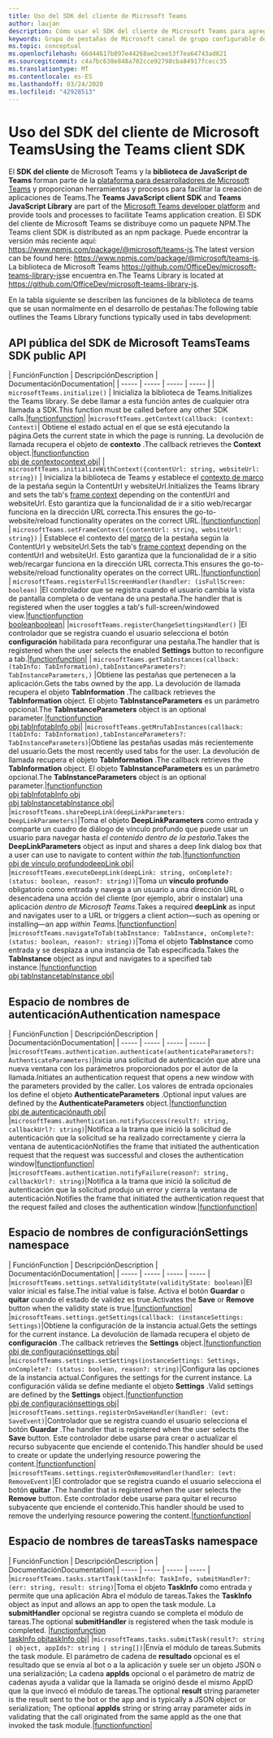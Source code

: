 ```yaml
---
title: Uso del SDK del cliente de Microsoft Teams
author: laujan
description: Cómo usar el SDK del cliente de Microsoft Teams para agregar funcionalidad consciente de Teams a las pestañas personalizadas
keywords: Grupo de pestañas de Microsoft canal de grupo configurable del SDK estático personalizado JavaScript
ms.topic: conceptual
ms.openlocfilehash: 66d44617b897e44268ae2cee53f7ea64743ad821
ms.sourcegitcommit: c4a7bc638e848a702cce92798cba84917fcecc35
ms.translationtype: MT
ms.contentlocale: es-ES
ms.lasthandoff: 03/24/2020
ms.locfileid: "42928513"
---
```

# <a name="using-the-teams-client-sdk"></a><span data-ttu-id="1363c-104">Uso del SDK del cliente de Microsoft Teams</span><span class="sxs-lookup"><span data-stu-id="1363c-104">Using the Teams client SDK</span></span>

<span data-ttu-id="1363c-105">El **SDK del cliente** de Microsoft Teams y la **biblioteca de JavaScript de Teams** forman parte de la [plataforma para desarrolladores de Microsoft Teams](https://msdn.microsoft.com/microsoft-teams) y proporcionan herramientas y procesos para facilitar la creación de aplicaciones de Teams.</span><span class="sxs-lookup"><span data-stu-id="1363c-105">The **Teams JavaScript client SDK**  and **Teams JavaScript Library** are part of the [Microsoft Teams developer platform](https://msdn.microsoft.com/microsoft-teams) and provide tools and processes to facilitate Teams application creation.</span></span> <span data-ttu-id="1363c-106">El SDK del cliente de Microsoft Teams se distribuye como un paquete NPM.</span><span class="sxs-lookup"><span data-stu-id="1363c-106">The Teams client SDK is distributed as an npm package.</span></span> <span data-ttu-id="1363c-107">Puede encontrar la versión más reciente aquí: <https://www.npmjs.com/package/@microsoft/teams-js>.</span><span class="sxs-lookup"><span data-stu-id="1363c-107">The latest version can be found here: <https://www.npmjs.com/package/@microsoft/teams-js>.</span></span> <span data-ttu-id="1363c-108">La biblioteca de Microsoft Teams <https://github.com/OfficeDev/microsoft-teams-library-js>se encuentra en.</span><span class="sxs-lookup"><span data-stu-id="1363c-108">The Teams Library is located at <https://github.com/OfficeDev/microsoft-teams-library-js>.</span></span>

<span data-ttu-id="1363c-109">En la tabla siguiente se describen las funciones de la biblioteca de teams que se usan normalmente en el desarrollo de pestañas:</span><span class="sxs-lookup"><span data-stu-id="1363c-109">The following table outlines the Teams Library functions typically used in tabs development:</span></span>

## <a name="teams-sdk-public-api"></a><span data-ttu-id="1363c-110">API pública del SDK de Microsoft Teams</span><span class="sxs-lookup"><span data-stu-id="1363c-110">Teams SDK public API</span></span> 

| <span data-ttu-id="1363c-111">Función</span><span class="sxs-lookup"><span data-stu-id="1363c-111">Function</span></span>  | <span data-ttu-id="1363c-112">Descripción</span><span class="sxs-lookup"><span data-stu-id="1363c-112">Description</span></span>          | <span data-ttu-id="1363c-113">Documentación</span><span class="sxs-lookup"><span data-stu-id="1363c-113">Documentation</span></span>|
| -----     | -----     | -----    | -----        |
| `microsoftTeams.initialize()` | <span data-ttu-id="1363c-114">Inicializa la biblioteca de Teams.</span><span class="sxs-lookup"><span data-stu-id="1363c-114">Initializes the Teams library.</span></span> <span data-ttu-id="1363c-115">Se debe llamar a esta función antes de cualquier otra llamada a SDK.</span><span class="sxs-lookup"><span data-stu-id="1363c-115">This function must be called before any other SDK calls.</span></span>|[<span data-ttu-id="1363c-116">function</span><span class="sxs-lookup"><span data-stu-id="1363c-116">function</span></span>](/javascript/api/@microsoft/teams-js/microsoftteams?view=msteams-client-js-latest#initialize-any-)|
|`microsoftTeams.getContext(callback: (context: Context)`| <span data-ttu-id="1363c-117">Obtiene el estado actual en el que se está ejecutando la página.</span><span class="sxs-lookup"><span data-stu-id="1363c-117">Gets the current state in which the page is running.</span></span> <span data-ttu-id="1363c-118">La devolución de llamada recupera el objeto de **contexto** .</span><span class="sxs-lookup"><span data-stu-id="1363c-118">The callback retrieves the **Context** object.</span></span>|[<span data-ttu-id="1363c-119">function</span><span class="sxs-lookup"><span data-stu-id="1363c-119">function</span></span>](/javascript/api/@microsoft/teams-js/microsoftteams?view=msteams-client-js-latest#getcontext--context--context-----void-)<br/>[<span data-ttu-id="1363c-120">obj de contexto</span><span class="sxs-lookup"><span data-stu-id="1363c-120">context obj</span></span>](/javascript/api/@microsoft/teams-js/microsoftteams.context?view=msteams-client-js-latest)|
| `microsoftTeams.initializeWithContext({contentUrl: string, websiteUrl: string})` | <span data-ttu-id="1363c-121">Inicializa la biblioteca de Teams y establece el [contexto de marco](/javascript/api/@microsoft/teams-js/microsoftteams.framecontext?view=msteams-client-js-latest) de la pestaña según la ContentUrl y websiteUrl.</span><span class="sxs-lookup"><span data-stu-id="1363c-121">Initializes the Teams library and sets the tab's [frame context](/javascript/api/@microsoft/teams-js/microsoftteams.framecontext?view=msteams-client-js-latest) depending on the contentUrl and websiteUrl.</span></span> <span data-ttu-id="1363c-122">Esto garantiza que la funcionalidad de ir a sitio web/recargar funciona en la dirección URL correcta.</span><span class="sxs-lookup"><span data-stu-id="1363c-122">This ensures the go-to-website/reload functionality operates on the correct URL.</span></span>|[<span data-ttu-id="1363c-123">function</span><span class="sxs-lookup"><span data-stu-id="1363c-123">function</span></span>](/javascript/api/@microsoft/teams-js/microsoftteams?view=msteams-client-js-latest#initializewithframecontext-framecontext--------void--string---)|
| `microsoftTeams.setFrameContext({contentUrl: string, websiteUrl: string})` | <span data-ttu-id="1363c-124">Establece el contexto del [marco](/javascript/api/@microsoft/teams-js/microsoftteams.framecontext?view=msteams-client-js-latest) de la pestaña según la ContentUrl y websiteUrl.</span><span class="sxs-lookup"><span data-stu-id="1363c-124">Sets the tab's [frame context](/javascript/api/@microsoft/teams-js/microsoftteams.framecontext?view=msteams-client-js-latest) depending on the contentUrl and websiteUrl.</span></span> <span data-ttu-id="1363c-125">Esto garantiza que la funcionalidad de ir a sitio web/recargar funciona en la dirección URL correcta.</span><span class="sxs-lookup"><span data-stu-id="1363c-125">This ensures the go-to-website/reload functionality operates on the correct URL.</span></span>|[<span data-ttu-id="1363c-126">function</span><span class="sxs-lookup"><span data-stu-id="1363c-126">function</span></span>](/javascript/api/@microsoft/teams-js/microsoftteams?view=msteams-client-js-latest#setframecontext-framecontext-)|
| `microsoftTeams.registerFullScreenHandler(handler: (isFullScreen: boolean)` |<span data-ttu-id="1363c-127">El controlador que se registra cuando el usuario cambia la vista de pantalla completa o de ventana de una pestaña.</span><span class="sxs-lookup"><span data-stu-id="1363c-127">The handler that is registered when the user toggles a tab's full-screen/windowed view.</span></span>|[<span data-ttu-id="1363c-128">function</span><span class="sxs-lookup"><span data-stu-id="1363c-128">function</span></span>](/javascript/api/@microsoft/teams-js/microsoftteams?view=msteams-client-js-latest#registerfullscreenhandler--isfullscreen--boolean-----void-)<br/>[<span data-ttu-id="1363c-129">boolean</span><span class="sxs-lookup"><span data-stu-id="1363c-129">boolean</span></span>](/javascript/api/@microsoft/teams-js/microsoftteams.context?view=msteams-client-js-latest#isfullscreen)|
|`microsoftTeams.registerChangeSettingsHandler()` |<span data-ttu-id="1363c-130">El controlador que se registra cuando el usuario selecciona el botón **configuración** habilitada para reconfigurar una pestaña.</span><span class="sxs-lookup"><span data-stu-id="1363c-130">The handler that is registered when the user selects the enabled **Settings** button to reconfigure a tab.</span></span>|[<span data-ttu-id="1363c-131">function</span><span class="sxs-lookup"><span data-stu-id="1363c-131">function</span></span>](/javascript/api/@microsoft/teams-js/microsoftteams?view=msteams-client-js-latest#registerchangesettingshandler-------void-)|
| `microsoftTeams.getTabInstances(callback: (tabInfo: TabInformation),tabInstanceParameters?: TabInstanceParameters,)` |<span data-ttu-id="1363c-132">Obtiene las pestañas que pertenecen a la aplicación.</span><span class="sxs-lookup"><span data-stu-id="1363c-132">Gets the tabs owned by the app.</span></span> <span data-ttu-id="1363c-133">La devolución de llamada recupera el objeto **TabInformation** .</span><span class="sxs-lookup"><span data-stu-id="1363c-133">The callback retrieves the **TabInformation** object.</span></span> <span data-ttu-id="1363c-134">El objeto **TabInstanceParameters** es un parámetro opcional.</span><span class="sxs-lookup"><span data-stu-id="1363c-134">The **TabInstanceParameters** object is an optional parameter.</span></span>|[<span data-ttu-id="1363c-135">function</span><span class="sxs-lookup"><span data-stu-id="1363c-135">function</span></span>](/javascript/api/@microsoft/teams-js/microsoftteams?view=msteams-client-js-latest#gettabinstances--tabinfo--tabinformation-----void--tabinstanceparameters-)<br/>[<span data-ttu-id="1363c-136">obj tabInfo</span><span class="sxs-lookup"><span data-stu-id="1363c-136">tabInfo obj</span></span>](/javascript/api/@microsoft/teams-js/microsoftteams.tabinformation?view=msteams-client-js-latest)|
|`microsoftTeams.getMruTabInstances(callback: (tabInfo: TabInformation),tabInstanceParameters?: TabInstanceParameters)`|<span data-ttu-id="1363c-137">Obtiene las pestañas usadas más recientemente del usuario.</span><span class="sxs-lookup"><span data-stu-id="1363c-137">Gets the most recently used tabs for the user.</span></span> <span data-ttu-id="1363c-138">La devolución de llamada recupera el objeto **TabInformation** .</span><span class="sxs-lookup"><span data-stu-id="1363c-138">The callback retrieves the **TabInformation** object.</span></span> <span data-ttu-id="1363c-139">El objeto **TabInstanceParameters** es un parámetro opcional.</span><span class="sxs-lookup"><span data-stu-id="1363c-139">The **TabInstanceParameters** object is an optional parameter.</span></span>|[<span data-ttu-id="1363c-140">function</span><span class="sxs-lookup"><span data-stu-id="1363c-140">function</span></span>](/javascript/api/@microsoft/teams-js/microsoftteams?view=msteams-client-js-latest#getmrutabinstances--tabinfo--tabinformation-----void--tabinstanceparameters-)<br/>[<span data-ttu-id="1363c-141">obj tabInfo</span><span class="sxs-lookup"><span data-stu-id="1363c-141">tabInfo obj</span></span>](/javascript/api/@microsoft/teams-js/microsoftteams.teaminformation?view=msteams-client-js-latest)<br/>[<span data-ttu-id="1363c-142">obj tabInstance</span><span class="sxs-lookup"><span data-stu-id="1363c-142">tabInstance obj</span></span>](/javascript/api/@microsoft/teams-js/microsoftteams.tabinstanceparameters?view=msteams-client-js-latest)|
|`microsoftTeams.shareDeepLink(deepLinkParameters: DeepLinkParameters)`|<span data-ttu-id="1363c-143">Toma el objeto **DeepLinkParameters** como entrada y comparte un cuadro de diálogo de vínculo profundo que puede usar un usuario para navegar hasta *el contenido dentro de la pestaña*.</span><span class="sxs-lookup"><span data-stu-id="1363c-143">Takes the **DeepLinkParameters** object as input and shares a deep link dialog box that a user can use to navigate to content *within the tab*.</span></span>|[<span data-ttu-id="1363c-144">function</span><span class="sxs-lookup"><span data-stu-id="1363c-144">function</span></span>](/javascript/api/@microsoft/teams-js/microsoftteams?view=msteams-client-js-latest#sharedeeplink-deeplinkparameters-)<br/>[<span data-ttu-id="1363c-145">obj de vínculo profundo</span><span class="sxs-lookup"><span data-stu-id="1363c-145">deepLink obj</span></span>](/javascript/api/@microsoft/teams-js/microsoftteams.deeplinkparameters?view=msteams-client-js-latest)|
|`microsoftTeams.executeDeepLink(deepLink: string, onComplete?: (status: boolean, reason?: string))`|<span data-ttu-id="1363c-146">Toma un **vínculo profundo** obligatorio como entrada y navega a un usuario a una dirección URL o desencadena una acción del cliente (por ejemplo, abrir o instalar) una aplicación *dentro de Microsoft Teams*.</span><span class="sxs-lookup"><span data-stu-id="1363c-146">Takes a required **deepLink** as input and navigates user to a URL or triggers a client action—such as opening or installing—an app *within Teams*.</span></span>|[<span data-ttu-id="1363c-147">function</span><span class="sxs-lookup"><span data-stu-id="1363c-147">function</span></span>](/javascript/api/@microsoft/teams-js/microsoftteams?view=msteams-client-js-latest#executedeeplink-string---status--boolean--reason---string-----void-)|
|`microsoftTeams.navigateToTab(tabInstance: TabInstance, onComplete?: (status: boolean, reason?: string))`|<span data-ttu-id="1363c-148">Toma el objeto **TabInstance** como entrada y se desplaza a una instancia de Tab especificada.</span><span class="sxs-lookup"><span data-stu-id="1363c-148">Takes the **TabInstance** object as input and navigates to a specified tab instance.</span></span>|[<span data-ttu-id="1363c-149">function</span><span class="sxs-lookup"><span data-stu-id="1363c-149">function</span></span>](/javascript/api/@microsoft/teams-js/microsoftteams?view=msteams-client-js-latest#navigatetotab-tabinstance-)<br/>[<span data-ttu-id="1363c-150">obj tabInstance</span><span class="sxs-lookup"><span data-stu-id="1363c-150">tabInstance obj</span></span>](/javascript/api/@microsoft/teams-js/microsoftteams.tabinstance?view=msteams-client-js-latest)|

## <a name="authentication-namespace"></a><span data-ttu-id="1363c-151">Espacio de nombres de autenticación</span><span class="sxs-lookup"><span data-stu-id="1363c-151">Authentication namespace</span></span>

| <span data-ttu-id="1363c-152">Función</span><span class="sxs-lookup"><span data-stu-id="1363c-152">Function</span></span>  | <span data-ttu-id="1363c-153">Descripción</span><span class="sxs-lookup"><span data-stu-id="1363c-153">Description</span></span>          | <span data-ttu-id="1363c-154">Documentación</span><span class="sxs-lookup"><span data-stu-id="1363c-154">Documentation</span></span>|
| -----     | -----     | -----    | -----        |
|`microsoftTeams.authentication.authenticate(authenticateParameters?: AuthenticateParameters)`|<span data-ttu-id="1363c-155">Inicia una solicitud de autenticación que abre una nueva ventana con los parámetros proporcionados por el autor de la llamada.</span><span class="sxs-lookup"><span data-stu-id="1363c-155">Initiates an authentication request that opens a new window with the parameters provided by the caller.</span></span> <span data-ttu-id="1363c-156">Los valores de entrada opcionales los define el objeto **AuthenticateParameters** .</span><span class="sxs-lookup"><span data-stu-id="1363c-156">Optional input values are defined by the **AuthenticateParameters** object.</span></span>|[<span data-ttu-id="1363c-157">function</span><span class="sxs-lookup"><span data-stu-id="1363c-157">function</span></span>](/javascript/api/@microsoft/teams-js/microsoftteams.authentication?view=msteams-client-js-latest#authenticate-authenticateparameters-)<br/>[<span data-ttu-id="1363c-158">obj de autenticación</span><span class="sxs-lookup"><span data-stu-id="1363c-158">auth obj</span></span>](/javascript/api/@microsoft/teams-js/microsoftteams.authentication.authenticateparameters?view=msteams-client-js-latest)|
|`microsoftTeams.authentication.notifySuccess(result?: string, callbackUrl?: string)`|<span data-ttu-id="1363c-159">Notifica a la trama que inició la solicitud de autenticación que la solicitud se ha realizado correctamente y cierra la ventana de autenticación</span><span class="sxs-lookup"><span data-stu-id="1363c-159">Notifies the frame that initiated the authentication request that the request was successful and closes the authentication window</span></span>|[<span data-ttu-id="1363c-160">function</span><span class="sxs-lookup"><span data-stu-id="1363c-160">function</span></span>](/javascript/api/@microsoft/teams-js/microsoftteams.authentication?view=msteams-client-js-latest#notifysuccess-string--string-)|
|`microsoftTeams.authentication.notifyFailure(reason?: string, callbackUrl?: string)`|<span data-ttu-id="1363c-161">Notifica a la trama que inició la solicitud de autenticación que la solicitud produjo un error y cierra la ventana de autenticación.</span><span class="sxs-lookup"><span data-stu-id="1363c-161">Notifies the frame that initiated the authentication request that the request failed and closes the authentication window.</span></span>|[<span data-ttu-id="1363c-162">function</span><span class="sxs-lookup"><span data-stu-id="1363c-162">function</span></span>](/javascript/api/@microsoft/teams-js/microsoftteams.authentication?view=msteams-client-js-latest#notifyfailure-string--string-)|

## <a name="settings-namespace"></a><span data-ttu-id="1363c-163">Espacio de nombres de configuración</span><span class="sxs-lookup"><span data-stu-id="1363c-163">Settings namespace</span></span>

| <span data-ttu-id="1363c-164">Función</span><span class="sxs-lookup"><span data-stu-id="1363c-164">Function</span></span>  | <span data-ttu-id="1363c-165">Descripción</span><span class="sxs-lookup"><span data-stu-id="1363c-165">Description</span></span>          | <span data-ttu-id="1363c-166">Documentación</span><span class="sxs-lookup"><span data-stu-id="1363c-166">Documentation</span></span>|
| -----     | -----     | -----    | -----        |
|`microsoftTeams.settings.setValidityState(validityState: boolean)`|<span data-ttu-id="1363c-167">El valor inicial es false.</span><span class="sxs-lookup"><span data-stu-id="1363c-167">The initial value is false.</span></span> <span data-ttu-id="1363c-168">Activa el botón **Guardar** o **quitar** cuando el estado de validez es true.</span><span class="sxs-lookup"><span data-stu-id="1363c-168">Activates the **Save** or **Remove** button when the validity state is true.</span></span>|[<span data-ttu-id="1363c-169">function</span><span class="sxs-lookup"><span data-stu-id="1363c-169">function</span></span>](/javascript/api/@microsoft/teams-js/microsoftteams.settings?view=msteams-client-js-latest#setvaliditystate-boolean-)|
|`microsoftTeams.settings.getSettings(callback: (instanceSettings: Settings)`|<span data-ttu-id="1363c-170">Obtiene la configuración de la instancia actual.</span><span class="sxs-lookup"><span data-stu-id="1363c-170">Gets the settings for the current instance.</span></span> <span data-ttu-id="1363c-171">La devolución de llamada recupera el objeto de **configuración** .</span><span class="sxs-lookup"><span data-stu-id="1363c-171">The callback retrieves the **Settings** object.</span></span>|[<span data-ttu-id="1363c-172">function</span><span class="sxs-lookup"><span data-stu-id="1363c-172">function</span></span>](/javascript/api/@microsoft/teams-js/microsoftteams.settings?view=msteams-client-js-latest#getsettings--instancesettings--settings-----void-)<br/>[<span data-ttu-id="1363c-173">obj de configuración</span><span class="sxs-lookup"><span data-stu-id="1363c-173">settings obj</span></span>](/javascript/api/@microsoft/teams-js/microsoftteams.settings.settings?view=msteams-client-js-latest)|
|`microsoftTeams.settings.setSettings(instanceSettings: Settings, onComplete?: (status: boolean, reason?: string)`|<span data-ttu-id="1363c-174">Configura las opciones de la instancia actual.</span><span class="sxs-lookup"><span data-stu-id="1363c-174">Configures the settings for the current instance.</span></span> <span data-ttu-id="1363c-175">La configuración válida se define mediante el objeto **Settings** .</span><span class="sxs-lookup"><span data-stu-id="1363c-175">Valid settings are defined by the **Settings** object.</span></span>|[<span data-ttu-id="1363c-176">function</span><span class="sxs-lookup"><span data-stu-id="1363c-176">function</span></span>](/javascript/api/@microsoft/teams-js/microsoftteams.settings?view=msteams-client-js-latest#setsettings-settings-)<br/>[<span data-ttu-id="1363c-177">obj de configuración</span><span class="sxs-lookup"><span data-stu-id="1363c-177">settings obj</span></span>](/javascript/api/@microsoft/teams-js/microsoftteams.settings.settings?view=msteams-client-js-latest)|
|`microsoftTeams.settings.registerOnSaveHandler(handler: (evt: SaveEvent)`|<span data-ttu-id="1363c-178">Controlador que se registra cuando el usuario selecciona el botón **Guardar** .</span><span class="sxs-lookup"><span data-stu-id="1363c-178">The handler that is registered when the user selects the **Save** button.</span></span> <span data-ttu-id="1363c-179">Este controlador debe usarse para crear o actualizar el recurso subyacente que enciende el contenido.</span><span class="sxs-lookup"><span data-stu-id="1363c-179">This handler should be used to create or update the underlying resource powering the content.</span></span>|[<span data-ttu-id="1363c-180">function</span><span class="sxs-lookup"><span data-stu-id="1363c-180">function</span></span>](/javascript/api/@microsoft/teams-js/microsoftteams.settings?view=msteams-client-js-latest#registeronsavehandler--evt--saveevent-----void-)|
|`microsoftTeams.settings.registerOnRemoveHandler(handler: (evt: RemoveEvent)`|<span data-ttu-id="1363c-181">El controlador que se registra cuando el usuario selecciona el botón **quitar** .</span><span class="sxs-lookup"><span data-stu-id="1363c-181">The handler that is registered when the user selects the **Remove** button.</span></span> <span data-ttu-id="1363c-182">Este controlador debe usarse para quitar el recurso subyacente que enciende el contenido.</span><span class="sxs-lookup"><span data-stu-id="1363c-182">This handler should be used to remove the underlying resource powering the content.</span></span>|[<span data-ttu-id="1363c-183">function</span><span class="sxs-lookup"><span data-stu-id="1363c-183">function</span></span>](/javascript/api/@microsoft/teams-js/microsoftteams.settings?view=msteams-client-js-latest#registeronremovehandler--evt--removeevent-----void-)|

## <a name="tasks-namespace"></a><span data-ttu-id="1363c-184">Espacio de nombres de tareas</span><span class="sxs-lookup"><span data-stu-id="1363c-184">Tasks namespace</span></span>

| <span data-ttu-id="1363c-185">Función</span><span class="sxs-lookup"><span data-stu-id="1363c-185">Function</span></span>  | <span data-ttu-id="1363c-186">Descripción</span><span class="sxs-lookup"><span data-stu-id="1363c-186">Description</span></span>          | <span data-ttu-id="1363c-187">Documentación</span><span class="sxs-lookup"><span data-stu-id="1363c-187">Documentation</span></span>|
| -----     | -----     | -----    | -----        |
|`microsoftTeams.tasks.startTask(taskInfo: TaskInfo, submitHandler?: (err: string, result: string)`|<span data-ttu-id="1363c-188">Toma el objeto **TaskInfo** como entrada y permite que una aplicación Abra el módulo de tareas.</span><span class="sxs-lookup"><span data-stu-id="1363c-188">Takes the **TaskInfo** object as input and allows an app to open the task module.</span></span> <span data-ttu-id="1363c-189">La **submitHandler** opcional se registra cuando se completa el módulo de tareas.</span><span class="sxs-lookup"><span data-stu-id="1363c-189">The optional **submitHandler** is registered when the task module is completed.</span></span> |[<span data-ttu-id="1363c-190">function</span><span class="sxs-lookup"><span data-stu-id="1363c-190">function</span></span>](/javascript/api/@microsoft/teams-js/microsoftteams.tasks?view=msteams-client-js-latest#starttask-taskinfo---err--string--result--string-----void-)<br/>[<span data-ttu-id="1363c-191">taskInfo obj</span><span class="sxs-lookup"><span data-stu-id="1363c-191">taskInfo obj</span></span>](/javascript/api/@microsoft/teams-js/microsoftteams.taskinfo?view=msteams-client-js-latest)|
|`microsoftTeams.tasks.submitTask(result?: string | object, appIds?: string | string[])`|<span data-ttu-id="1363c-192">Envía el módulo de tareas.</span><span class="sxs-lookup"><span data-stu-id="1363c-192">Submits the task module.</span></span> <span data-ttu-id="1363c-193">El parámetro de cadena de **resultado** opcional es el resultado que se envía al bot o a la aplicación y suele ser un objeto JSON o una serialización; La cadena **appIds** opcional o el parámetro de matriz de cadenas ayuda a validar que la llamada se originó desde el mismo AppID que la que invocó el módulo de tareas.</span><span class="sxs-lookup"><span data-stu-id="1363c-193">The optional **result** string parameter is the result sent to the bot or the app and is typically a JSON object or serialization; The optional **appIds** string or string array parameter aids in validating that the call originated from the same appId as the one that invoked the task module.</span></span>|[<span data-ttu-id="1363c-194">function</span><span class="sxs-lookup"><span data-stu-id="1363c-194">function</span></span>](/javascript/api/@microsoft/teams-js/microsoftteams.tasks?view=msteams-client-js-latest#submittask-string---object--string---string---)|